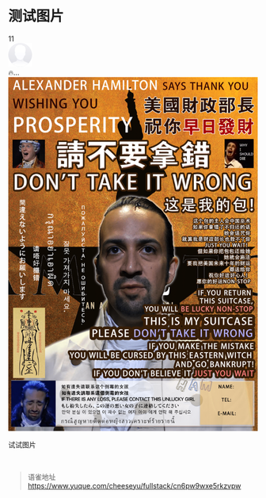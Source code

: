 # 测试图片
11  
![picture_faces.png](https://github.com/Cheese-Yu/blog-self/blob/master/_images/%E6%8A%80%E6%9C%AF%E6%80%9D%E8%80%83_cn6pw9wxe5rkzvpw_image_/yuque/0/2024/png/394019/1713409985862-2a651a60-380a-4227-852c-e81d193340c5.png)  
🔥...  
![WechatIMG38824.png](https://github.com/Cheese-Yu/blog-self/blob/master/_images/%E6%8A%80%E6%9C%AF%E6%80%9D%E8%80%83_cn6pw9wxe5rkzvpw_image_/yuque/0/2024/png/394019/1713413648815-82e6b34a-85d0-4c77-9d5c-c16a3b79cc2f.png)

试试图片

<br>
  
> 语雀地址 https://www.yuque.com/cheeseyu/fullstack/cn6pw9wxe5rkzvpw